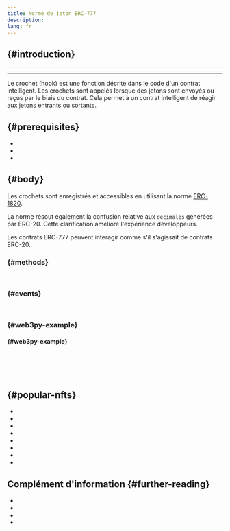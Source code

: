 ```yaml
---
title: Norme de jeton ERC-777
description:
lang: fr
---
```


##  {#introduction}

****

****

Le crochet (hook) est une fonction décrite dans le code d'un contrat intelligent. Les crochets sont appelés lorsque des jetons sont envoyés ou reçus par le biais du contrat. Cela permet à un contrat intelligent de réagir aux jetons entrants ou sortants.

##  {#prerequisites}

- []()
- []()
- []()

##  {#body}

Les crochets sont enregistrés et accessibles en utilisant la norme [ERC-1820](https://eips.ethereum.org/EIPS/eip-1820).

La norme résout également la confusion relative aux `décimales` générées par ERC-20. Cette clarification améliore l'expérience développeurs.

Les contrats ERC-777 peuvent interagir comme s'il s'agissait de contrats ERC-20.

###  {#methods}

```solidity
    
```

###  {#events}

```solidity
    
```

###  {#web3py-example}

####  {#web3py-example}

```

```

```python




```

```python


```

##  {#popular-nfts}

-
-
-
-
-
-
-
-

## Complément d'information {#further-reading}

- []()
- []()
- []()
- []()
